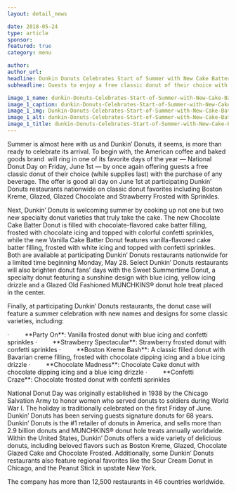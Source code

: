 ```yaml
---
layout: detail_news

date: 2018-05-24
type: article
sponsor:
featured: true
category: menu        

author:  
author_url: 
headline: Dunkin Donuts Celebrates Start of Summer with New Cake Batter Donuts
subheadline: Guests to enjoy a free classic donut of their choice with the purchase of any beverage on June 1st

image_1_name: dunkin-Donuts-Celebrates-Start-of-Summer-with-New-Cake-Batter-Donuts-48255
image_1_caption: dunkin-Donuts-Celebrates-Start-of-Summer-with-New-Cake-Batter-Donuts-48255
image_1_img: Dunkin-Donuts-Celebrates-Start-of-Summer-with-New-Cake-Batter-Donuts-48255.jpg
image_1_alt: dunkin-Donuts-Celebrates-Start-of-Summer-with-New-Cake-Batter-Donuts-48255
image_1_title: dunkin-Donuts-Celebrates-Start-of-Summer-with-New-Cake-Batter-Donuts-48255
---
```

	
Summer is almost here with us and Dunkin&rsquo; Donuts, it seems, is more than ready to celebrate its arrival. To begin with, the American coffee and baked goods brand &nbsp;will ring in one of its favorite days of the year &mdash; National Donut Day on Friday, June 1st &mdash; by once again&nbsp;offering guests a free classic donut of their choice&nbsp;(while supplies last) with the purchase of any beverage. The offer is good all day on June 1st at participating Dunkin&rsquo; Donuts restaurants nationwide on classic donut favorites including Boston Kreme, Glazed, Glazed Chocolate and Strawberry Frosted with Sprinkles.

<!--more-->Next, Dunkin&rsquo; Donuts is welcoming summer by cooking up not one but two new specialty donut varieties that truly take the cake. The new&nbsp;Chocolate Cake Batter Donut&nbsp;is filled with chocolate-flavored cake batter filling, frosted with chocolate icing and topped with colorful confetti sprinkles, while the new&nbsp;Vanilla Cake Batter Donut&nbsp;features vanilla-flavored cake batter filling, frosted with white icing and topped with confetti sprinkles. Both are available at participating Dunkin&rsquo; Donuts restaurants nationwide for a limited time beginning Monday, May 28. Select Dunkin&rsquo; Donuts restaurants will also brighten donut fans&rsquo; days with the&nbsp;Sweet Summertime Donut, a specialty donut featuring a sunshine design with blue icing, yellow icing drizzle and a Glazed Old Fashioned MUNCHKINS&reg; donut hole treat placed in the center.

Finally, at participating Dunkin&rsquo; Donuts restaurants, the donut case will feature a summer celebration with new names and designs for some classic varieties, including:

<!-- [if !supportLists]-->&middot;&nbsp;&nbsp;&nbsp;&nbsp;&nbsp;&nbsp;&nbsp;&nbsp; <!--[endif]-->**Party On**:&nbsp;Vanilla frosted donut with blue icing and confetti sprinkles

<!-- [if !supportLists]-->&middot;&nbsp;&nbsp;&nbsp;&nbsp;&nbsp;&nbsp;&nbsp;&nbsp; <!--[endif]-->**Strawberry Spectacular**:&nbsp;Strawberry frosted donut with confetti sprinkles

<!-- [if !supportLists]-->&middot;&nbsp;&nbsp;&nbsp;&nbsp;&nbsp;&nbsp;&nbsp;&nbsp; <!--[endif]-->**Boston Kreme Bash**:&nbsp;A classic filled donut with Bavarian creme filling, frosted with chocolate dipping icing and a blue icing drizzle

<!-- [if !supportLists]-->&middot;&nbsp;&nbsp;&nbsp;&nbsp;&nbsp;&nbsp;&nbsp;&nbsp; <!--[endif]-->**Chocolate Madness**:&nbsp;Chocolate Cake donut with chocolate dipping icing and a blue icing drizzle

<!-- [if !supportLists]-->&middot;&nbsp;&nbsp;&nbsp;&nbsp;&nbsp;&nbsp;&nbsp;&nbsp; <!--[endif]-->**Confetti Craze**:&nbsp;Chocolate frosted donut with confetti sprinkles

National Donut Day was originally established in 1938 by the Chicago Salvation Army to honor women who served donuts to soldiers during World War I. The holiday is traditionally celebrated on the first Friday of June. Dunkin&rsquo; Donuts has been serving guests signature donuts for 68 years. Dunkin&rsquo; Donuts is the #1 retailer of donuts in America, and sells more than 2.9 billion donuts and MUNCHKINS&reg; donut hole treats annually worldwide. Within the United States, Dunkin&rsquo; Donuts offers a wide variety of delicious donuts, including beloved flavors such as Boston Kreme, Glazed, Chocolate Glazed Cake and Chocolate Frosted. Additionally, some Dunkin&rsquo; Donuts restaurants also feature regional favorites like the Sour Cream Donut in Chicago, and the Peanut Stick in upstate New York.

The company has more than 12,500 restaurants in 46 countries worldwide.